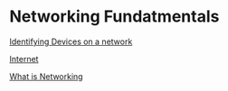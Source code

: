 # Networking Fundatmentals

[Identifying Devices on a network](Networking%20Fundatmentals%20f6a70e414bac4a47a5220527391285d7/Identifying%20Devices%20on%20a%20network%2044cd9fad969c46fd8f94e80253f1947d.md)

[Internet](Networking%20Fundatmentals%20f6a70e414bac4a47a5220527391285d7/Internet%20d94db325fb1543f8907550e11a75dbad.md)

[What is Networking](Networking%20Fundatmentals%20f6a70e414bac4a47a5220527391285d7/What%20is%20Networking%20f8c63a4c1fef43439fd033d4858fa4bb.md)